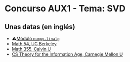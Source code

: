 # Concurso AUX1 - Tema: SVD
## Unas datas (en inglés)
- ⚠️[Módulo `numpy.linalg`](https://numpy.org/doc/stable/reference/routines.linalg.html)
- [Math 54, UC Berkeley](https://math.berkeley.edu/~hutching/teach/54-2017/svd-notes.pdf)
- [Math 355, Calvin U](https://sites.calvin.edu/scofield/courses/m355/handouts/svd.pdf)
- [CS Theory for the Information Age, Carnegie Mellon U](https://www.cs.cmu.edu/~venkatg/teaching/CStheory-infoage/book-chapter-4.pdf)
